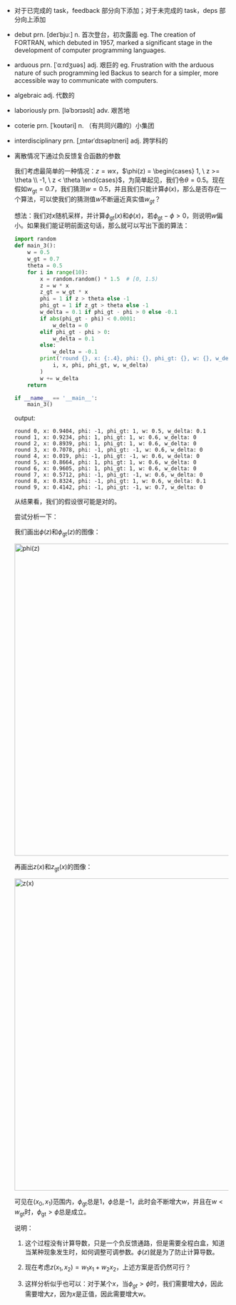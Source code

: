 * 对于已完成的 task，feedback 部分向下添加；对于未完成的 task，deps 部分向上添加

* debut prn. [deɪˈbjuː] n. 首次登台，初次露面 eg. The creation of FORTRAN, which debuted in 1957, marked a significant stage in the development of computer programming languages.

* arduous prn. [ˈɑːrdʒuəs] adj. 艰巨的 eg. Frustration with the arduous nature of such programming led Backus to search for a simpler, more accessible way to communicate with computers.

* algebraic adj. 代数的

* laboriously prn. [ləˈbɔrɪəslɪ] adv. 艰苦地

* coterie prn. [ˈkoʊtəri] n. （有共同兴趣的）小集团

* interdisciplinary prn. [ˌɪntərˈdɪsəplɪneri] adj. 跨学科的

* 离散情况下通过负反馈复合函数的参数

    我们考虑最简单的一种情况：$z = wx$，$\phi(z) = \begin{cases} 1, \ z >= \theta \\ -1, \ z < \theta \end{cases}$，为简单起见，我们令$\theta = 0.5$。现在假如$w_{\mathrm{gt}} = 0.7$，我们猜测$w = 0.5$，并且我们只能计算$\phi(x)$，那么是否存在一个算法，可以使我们的猜测值$w$不断逼近真实值$w_{gt}$？

    想法：我们对$x$随机采样，并计算$\phi_{\mathrm{gt}}(x)$和$\phi(x)$，若$\phi_{\mathrm{gt}} - \phi \gt 0$，则说明$w$偏小。如果我们能证明前面这句话，那么就可以写出下面的算法：

    ```python
    import random
    def main_3():
        w = 0.5
        w_gt = 0.7
        theta = 0.5
        for i in range(10):
            x = random.random() * 1.5  # [0, 1.5)
            z = w * x
            z_gt = w_gt * x
            phi = 1 if z > theta else -1
            phi_gt = 1 if z_gt > theta else -1
            w_delta = 0.1 if phi_gt - phi > 0 else -0.1
            if abs(phi_gt - phi) < 0.0001:
                w_delta = 0
            elif phi_gt - phi > 0:
                w_delta = 0.1
            else:
                w_delta = -0.1
            print('round {}, x: {:.4}, phi: {}, phi_gt: {}, w: {}, w_delta: {}'.format(
                i, x, phi, phi_gt, w, w_delta)
            )
            w += w_delta
        return

    if __name__ == '__main__':
        main_3()
    ```

    output:

    ```
    round 0, x: 0.9404, phi: -1, phi_gt: 1, w: 0.5, w_delta: 0.1
    round 1, x: 0.9234, phi: 1, phi_gt: 1, w: 0.6, w_delta: 0
    round 2, x: 0.8939, phi: 1, phi_gt: 1, w: 0.6, w_delta: 0
    round 3, x: 0.7078, phi: -1, phi_gt: -1, w: 0.6, w_delta: 0
    round 4, x: 0.019, phi: -1, phi_gt: -1, w: 0.6, w_delta: 0
    round 5, x: 0.8664, phi: 1, phi_gt: 1, w: 0.6, w_delta: 0
    round 6, x: 0.9605, phi: 1, phi_gt: 1, w: 0.6, w_delta: 0
    round 7, x: 0.5712, phi: -1, phi_gt: -1, w: 0.6, w_delta: 0
    round 8, x: 0.8324, phi: -1, phi_gt: 1, w: 0.6, w_delta: 0.1
    round 9, x: 0.4142, phi: -1, phi_gt: -1, w: 0.7, w_delta: 0
    ```

    从结果看，我们的假设很可能是对的。

    尝试分析一下：

    我们画出$\phi(z)$和$\phi_{\mathrm{gt}}(z)$的图像：

    <div>
    <img alt='phi(z)' width=700 src=''>
    </div>

    再画出$z(x)$和$z_{\mathrm{gt}}(x)$的图像：

    <div>
    <img alt='z(x)' width=700 src=''>
    </div>

    可见在$(x_0, x_1)$范围内，$\phi_{\mathrm{gt}}$总是$1$，$\phi$总是$-1$，此时会不断增大$w$，并且在$w \lt w_{\mathrm{gt}}$时，$\phi_{\mathrm{gt}} \gt \phi$总是成立。

    说明：

    1. 这个过程没有计算导数，只是一个负反馈通路，但是需要全程白盒，知道当某种现象发生时，如何调整可调参数。$\phi(z)$就是为了防止计算导数。

    2. 现在考虑$z(x_1, x_2) = w_1 x_1 + w_2 x_2$，上述方案是否仍然可行？

    3. 这样分析似乎也可以：对于某个$x$，当$\phi_{gt} > \phi$时，我们需要增大$\phi$，因此需要增大$z$，因为$x$是正值，因此需要增大$w$。